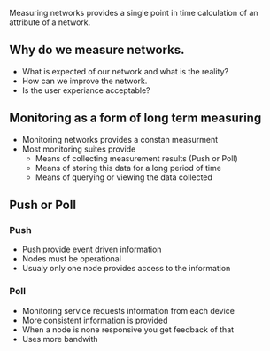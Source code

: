 Measuring networks provides a single point in time calculation of an attribute of a network.

## Why do we measure networks.

* What is expected of our network and what is the reality?
* How can we improve the network.
* Is the user experiance acceptable?

## Monitoring as a form of long term measuring

* Monitoring networks provides a constan measurment
* Most monitoring suites provide
  * Means of collecting measurement results (Push or Poll)
  * Means of storing this data for a long period of time
  * Means of querying or viewing the data collected

## Push or Poll

### Push
* Push provide event driven information
* Nodes must be operational
* Usualy only one node provides access to the information

### Poll
* Monitoring service requests information from each device
* More consistent information is provided
* When a node is none responsive you get feedback of that
* Uses more bandwith
